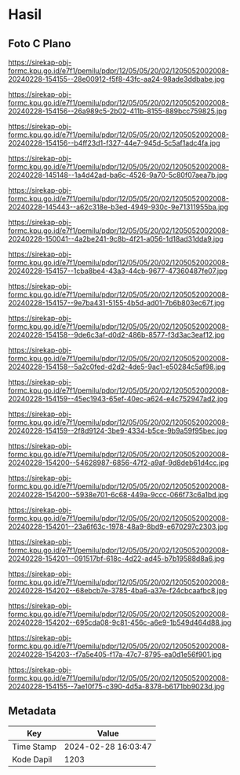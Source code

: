 # Hasil

## Foto C Plano

https://sirekap-obj-formc.kpu.go.id/e7f1/pemilu/pdpr/12/05/05/20/02/1205052002008-20240228-154155--28e00912-f5f8-43fc-aa24-98ade3ddbabe.jpg

https://sirekap-obj-formc.kpu.go.id/e7f1/pemilu/pdpr/12/05/05/20/02/1205052002008-20240228-154156--26a989c5-2b02-411b-8155-889bcc759825.jpg

https://sirekap-obj-formc.kpu.go.id/e7f1/pemilu/pdpr/12/05/05/20/02/1205052002008-20240228-154156--b4ff23d1-f327-44e7-945d-5c5af1adc4fa.jpg

https://sirekap-obj-formc.kpu.go.id/e7f1/pemilu/pdpr/12/05/05/20/02/1205052002008-20240228-145148--1a4d42ad-ba6c-4526-9a70-5c80f07aea7b.jpg

https://sirekap-obj-formc.kpu.go.id/e7f1/pemilu/pdpr/12/05/05/20/02/1205052002008-20240228-145443--a62c318e-b3ed-4949-930c-9e71311955ba.jpg

https://sirekap-obj-formc.kpu.go.id/e7f1/pemilu/pdpr/12/05/05/20/02/1205052002008-20240228-150041--4a2be241-9c8b-4f21-a056-1d18ad31dda9.jpg

https://sirekap-obj-formc.kpu.go.id/e7f1/pemilu/pdpr/12/05/05/20/02/1205052002008-20240228-154157--1cba8be4-43a3-44cb-9677-47360487fe07.jpg

https://sirekap-obj-formc.kpu.go.id/e7f1/pemilu/pdpr/12/05/05/20/02/1205052002008-20240228-154157--9e7ba431-5155-4b5d-ad01-7b6b803ec67f.jpg

https://sirekap-obj-formc.kpu.go.id/e7f1/pemilu/pdpr/12/05/05/20/02/1205052002008-20240228-154158--9de6c3af-d0d2-486b-8577-f3d3ac3eaf12.jpg

https://sirekap-obj-formc.kpu.go.id/e7f1/pemilu/pdpr/12/05/05/20/02/1205052002008-20240228-154158--5a2c0fed-d2d2-4de5-9ac1-e50284c5af98.jpg

https://sirekap-obj-formc.kpu.go.id/e7f1/pemilu/pdpr/12/05/05/20/02/1205052002008-20240228-154159--45ec1943-65ef-40ec-a624-e4c752947ad2.jpg

https://sirekap-obj-formc.kpu.go.id/e7f1/pemilu/pdpr/12/05/05/20/02/1205052002008-20240228-154159--2f8d9124-3be9-4334-b5ce-9b9a59f95bec.jpg

https://sirekap-obj-formc.kpu.go.id/e7f1/pemilu/pdpr/12/05/05/20/02/1205052002008-20240228-154200--54628987-6856-47f2-a9af-9d8deb61d4cc.jpg

https://sirekap-obj-formc.kpu.go.id/e7f1/pemilu/pdpr/12/05/05/20/02/1205052002008-20240228-154200--5938e701-6c68-449a-9ccc-066f73c6a1bd.jpg

https://sirekap-obj-formc.kpu.go.id/e7f1/pemilu/pdpr/12/05/05/20/02/1205052002008-20240228-154201--23a6f63c-1978-48a9-8bd9-e670297c2303.jpg

https://sirekap-obj-formc.kpu.go.id/e7f1/pemilu/pdpr/12/05/05/20/02/1205052002008-20240228-154201--091517bf-618c-4d22-ad45-b7b19588d8a6.jpg

https://sirekap-obj-formc.kpu.go.id/e7f1/pemilu/pdpr/12/05/05/20/02/1205052002008-20240228-154202--68ebcb7e-3785-4ba6-a37e-f24cbcaafbc8.jpg

https://sirekap-obj-formc.kpu.go.id/e7f1/pemilu/pdpr/12/05/05/20/02/1205052002008-20240228-154202--695cda08-9c81-456c-a6e9-1b549d464d88.jpg

https://sirekap-obj-formc.kpu.go.id/e7f1/pemilu/pdpr/12/05/05/20/02/1205052002008-20240228-154203--f7a5e405-f17a-47c7-8795-ea0d1e56f901.jpg

https://sirekap-obj-formc.kpu.go.id/e7f1/pemilu/pdpr/12/05/05/20/02/1205052002008-20240228-154155--7ae10f75-c390-4d5a-8378-b6171bb9023d.jpg


## Metadata

| Key        | Value               |
| ---------- | ------------------- |
| Time Stamp | 2024-02-28 16:03:47 |
| Kode Dapil | 1203                |



